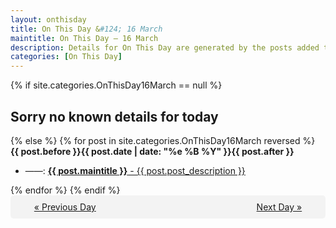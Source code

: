 ```yaml
---
layout: onthisday
title: On This Day &#124; 16 March
maintitle: On This Day — 16 March
description: Details for On This Day are generated by the posts added to the website so the content is subject to changes/updates over time.
categories: [On This Day]
---
```


{% if site.categories.OnThisDay16March == null %}
<h2>Sorry no known details for today</h2>
{% else %}
{% for post in site.categories.OnThisDay16March reversed %}
<strong>{{ post.before }}{{ post.date | date: "%e %B %Y" }}{{ post.after }}</strong>
<ul>
<li> ——: <a class="{{ post.class }}" href="{{ post.url }}"><strong>{{ post.maintitle }}</strong> - {{ post.post_description }}</a></li>
</ul>
{% endfor %}
{% endif %}
<br />
<div style="background-color: #f3f3f3; padding: 10px; border-radius: 5px; text-align: center; display: flex; justify-content: space-evenly;">
<a href="/onthisday/03/03-15">« Previous Day</a>
<span style="visibility:hidden;">[ Visit Leap Year February 29 ]</span>
<a href="/onthisday/03/03-17">Next Day »</a>
</div>
